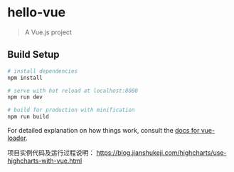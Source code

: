 # hello-vue

> A Vue.js project

## Build Setup

``` bash
# install dependencies
npm install

# serve with hot reload at localhost:8080
npm run dev

# build for production with minification
npm run build
```

For detailed explanation on how things work, consult the [docs for vue-loader](http://vuejs.github.io/vue-loader).

项目实例代码及运行过程说明：
https://blog.jianshukeji.com/highcharts/use-highcharts-with-vue.html


